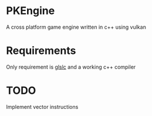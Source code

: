 # PKEngine
A cross platform game engine written in c++ using vulkan

# Requirements
Only requirement is [glslc](https://github.com/google/shaderc) and a working c++ compiler

# TODO
Implement vector instructions